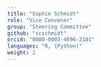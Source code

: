 ```yaml
---
title: "Sophie Schmidt"
role: "Vice Convener"
group: "Steering Committee"
github: "scschmidt"
orcid: "0000-0003-4696-2101"
languages: "R, (Python)"
weight: 2
---
```

